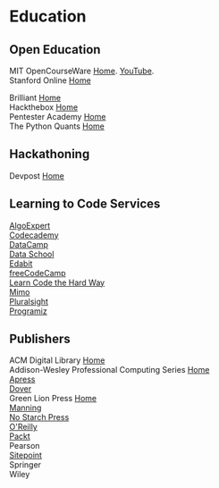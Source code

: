 # Education



## Open Education

MIT OpenCourseWare [Home](https://ocw.mit.edu/index.htm). [YouTube](https://www.youtube.com/channel/UCEBb1b_L6zDS3xTUrIALZOw).<br>
Stanford Online [Home](https://online.stanford.edu)<br>



Brilliant [Home](https://brilliant.org/premium/)<br>
Hackthebox [Home](https://www.hackthebox.eu)<br>
Pentester Academy [Home](https://www.pentesteracademy.com)<br>
The Python Quants [Home](https://home.tpq.io)<br>



## Hackathoning

Devpost [Home](https://devpost.com)<br>



## Learning to Code Services

[AlgoExpert](https://www.algoexpert.io/product)<br>
[Codecademy](https://www.codecademy.com)<br>
[DataCamp](https://www.datacamp.com)<br>
[Data School](https://www.dataschool.io/start/)<br>
[Edabit](https://edabit.com)<br>
[freeCodeCamp](https://www.freecodecamp.org)<br>
[Learn Code the Hard Way](https://learncodethehardway.org)<br>
[Mimo](https://getmimo.com)<br>
[Pluralsight](https://www.pluralsight.com)<br>
[Programiz](https://www.programiz.com)<br>



## Publishers

ACM Digital Library [Home](https://dl.acm.org)<br>
Addison-Wesley Professional Computing Series [Home](https://www.pearson.com/us/higher-education/series/Addison-Wesley-Professional-Computing-Series/334583.html)<br>
[Apress](https://www.apress.com)<br>
[Dover](https://store.doverpublications.com/by-subject-mathematics.html)<br>
Green Lion Press [Home](https://greenlion.com)<br>
[Manning](https://www.manning.com)<br>
[No Starch Press](https://nostarch.com)<br>
[O'Reilly](https://www.oreilly.com)<br>
[Packt](https://www.packtpub.com)<br>
Pearson<br>
[Sitepoint](https://www.sitepoint.com)<br>
Springer<br>
Wiley<br>
